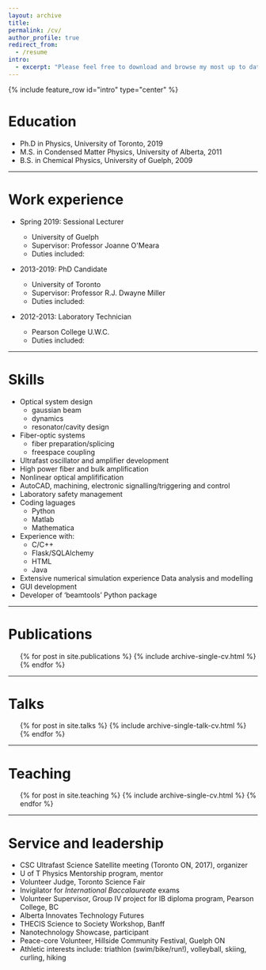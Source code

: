 ```yaml
---
layout: archive
title: 
permalink: /cv/
author_profile: true
redirect_from:
  - /resume
intro:
  - excerpt: "Please feel free to download and browse my most up to date CV **[found here](assets/downloads/cv-kylemanchee.pdf)**."
---
```


{% include feature_row id="intro" type="center" %}

# Education
* Ph.D in Physics, University of Toronto, 2019
* M.S. in Condensed Matter Physics, University of Alberta, 2011
* B.S. in Chemical Physics, University of Guelph, 2009

---
# Work experience
* Spring 2019: Sessional Lecturer
  * University of Guelph
  * Supervisor: Professor Joanne O'Meara
  * Duties included: 
  

* 2013-2019: PhD Candidate
  * University of Toronto
  * Supervisor: Professor R.J. Dwayne Miller
  * Duties included:


* 2012-2013: Laboratory Technician
  * Pearson College U.W.C.
  * Duties included: 


---  
# Skills
* Optical system design
  * gaussian beam
  * dynamics
  * resonator/cavity design
* Fiber-optic systems
  * fiber preparation/splicing
  * freespace coupling
* Ultrafast oscillator and amplifier development
* High power fiber and bulk amplification
* Nonlinear optical amplifification
* AutoCAD, machining, electronic signalling/triggering and control
* Laboratory safety management
* Coding laguages
  * Python
  * Matlab
  * Mathematica
* Experience with:
  * C/C++
  * Flask/SQLAlchemy
  * HTML
  * Java
* Extensive numerical simulation experience Data analysis and modelling
* GUI development
* Developer of ​‘beamtools’​ Python package


---
# Publications
  <ul>{% for post in site.publications %}
    {% include archive-single-cv.html %}
  {% endfor %}</ul>

---  
# Talks
  <ul>{% for post in site.talks %}
    {% include archive-single-talk-cv.html %}
  {% endfor %}</ul>

---  
# Teaching
  <ul>{% for post in site.teaching %}
    {% include archive-single-cv.html %}
  {% endfor %}</ul>

---  
# Service and leadership

* CSC Ultrafast Science Satellite meeting (Toronto ON, 2017), organizer
* U of T Physics Mentorship program, mentor 
* Volunteer Judge, Toronto Science Fair
* Invigilator for​ *International Baccalaureate* e​xams
* Volunteer Supervisor, Group IV project for IB diploma program, Pearson College, BC
* Alberta Innovates Technology Futures
* THECIS Science to Society Workshop, Banff
* Nanotechnology Showcase, participant
* Peace-core Volunteer, Hillside Community Festival, Guelph ON
* Athletic interests include: triathlon (swim/bike/run!), volleyball, skiing, curling, hiking
